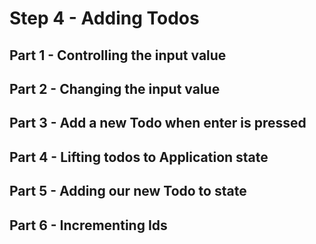 # Step 4 - Adding Todos

## Part 1 - Controlling the input value

## Part 2 - Changing the input value

## Part 3 - Add a new Todo when enter is pressed

## Part 4 - Lifting todos to Application state

## Part 5 - Adding our new Todo to state

## Part 6 - Incrementing Ids
